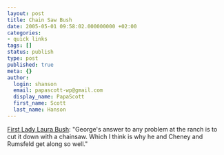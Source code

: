 ```yaml
---
layout: post
title: Chain Saw Bush
date: 2005-05-01 09:58:02.000000000 +02:00
categories:
- quick links
tags: []
status: publish
type: post
published: true
meta: {}
author:
  login: shanson
  email: papascott-wp@gmail.com
  display_name: PapaScott
  first_name: Scott
  last_name: Hanson
---
```

<p><a href="http://www.wonkette.com/politics/white-house/first-wife-swapper-laura-bush-steals-the-show-at-wh-correspondents-dinner-101728.php" title="Wonkette: Laura Bush Steals the Show at WH Correspondents Dinner">First Lady Laura Bush</a>: "George's answer to any problem at the ranch is to cut it down with a chainsaw. Which I think is why he and Cheney and Rumsfeld get along so well."</p>
